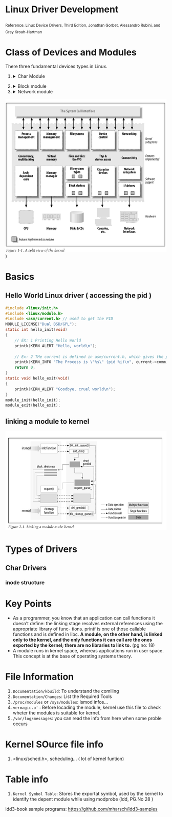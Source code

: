 # Linux Driver Development
<sub>Reference: Linux Device Drivers, Third Edition, Jonathan Gorbet, Alessandro Rubini, and Grey Kroah-Hartman</sub>

# Class of Devices and Modules
There three fundamental devices types in Linux.
1. <details><summary>Char Module</summary>A character (char) device is one that can be accessed as a stream of bytes (like afile); a char driver is in charge of implementing this behavior. Such a driver usu-ally implements at least the open, close, read, and write system calls. The text console (/dev/console) and the serial ports (/dev/ttyS0 and friends) are examples of char devices, as they are well represented by the stream abstraction. Char devices are accessed by means of filesystem nodes, such as /dev/tty1 and /dev/lp0. The only relevant difference between a char device and a regular file is that you can always move back and forth in the regular file, whereas most char devices are just data channels, which you can only access sequentially. There exist, nonetheless, char devices that look like data areas, and you can move back and forth in them; for instance, this usually applies to frame grabbers, where the applications can access the whole acquired image using mmap or lseek.
</details>


2. <details><summary>Block module</summary>Like char devices, block devices are accessed by filesystem nodes in the /dev directory. A block device is a device (e.g., a disk) that can host a filesystem. In most Unix systems, a block device can only handle I/O operations that transfer one or more whole blocks, which are usually 512 bytes (or a larger power of two) bytes in length. Linux, instead, allows the application to read and write a block device like a char device—it permits the transfer of any number of bytes at a time. As a result, block and char devices differ only in the way data is managed internally by the kernel, and thus in the kernel/driver software interface. Like a char device, each block device is accessed through a filesystem node, and the dif- ference between them is transparent to the user. Block drivers have a completely different interface to the kernel than char drivers. </details>

3. <details><summary>Network module</summary>Any network transaction is made through an interface, that is, a device that is able to exchange data with other hosts. Usually, an interface is a hardware device, but it might also be a pure software device, like the loopback interface. A network interface is in charge of sending and receiving data packets, driven by the network subsystem of the kernel, without knowing how individual transac- tions map to the actual packets being transmitted. Many network connections (especially those using TCP) are stream-oriented, but network devices are, usu- ally, designed around the transmission and receipt of packets. A network driver knows nothing about individual connections; it only handles packets. Not being a stream-oriented device, a network interface isn’t easily mapped to a node in the filesystem, as /dev/tty1 is. The Unix way to provide access to inter- faces is still by assigning a unique name to them (such as eth0), but that name doesn’t have a corresponding entry in the filesystem. Communication between the kernel and a network device driver is completely different from that used with char and block drivers. Instead of read and write, the kernel calls functions related to packet transmission.</details>

![class of devices](/OS/img/Ldd/Class_of_device.png))

# Basics
## Hello World Linux driver ( accessing the pid )

```c
#include <linux/init.h>
#include <linux/module.h>
#include <asm/current.h> // used to get the PID
MODULE_LICENSE("Dual BSD/GPL");
static int hello_init(void)
{
    // EX: 1 Printing Hello World
    printk(KERN_ALERT "Hello, world\n");

    // Ex: 2 THe current is defined in asm/current.h, which gives the pid
    printk(KERN_INFO "The Process is \"%s\" (pid %i)\n", current->comm, current->pid);
    return 0;
}
static void hello_exit(void)
{
    printk(KERN_ALERT "Goodbye, cruel world\n");
}
module_init(hello_init);
module_exit(hello_exit);
```
## linking a module to kernel
![linking a module to kernel](ldd_try/ldd_module_linking.png)

# Types of Drivers
## Char Drivers

### inode structure


# Key Points
* As a programmer, you know that an application can call functions it doesn’t define: the linking stage resolves external references using the appropriate library of func- tions. printf is one of those callable functions and is defined in libc. **A module, on the other hand, is linked only to the kernel, and the only functions it can call are the ones exported by the kernel; there are no libraries to link to.** (pg no: 18)
* A module runs in kernel space, whereas applications run in user space. This concept is at the base of operating systems theory.

# File Information
1. `Documentation/kbuild`: To understand the comiling
2. `Documentation/Changes`: List the Required Tools
3. `/proc/modules` or `/sys/modules`: lsmod infos...
4. ``vermagic.o'`` : Before locading the module, kernel use this file to check wheter the modules is suitable for kernel.
5. `/var/log/messages`: you can read the info from here when some proble occurs

# Kernel SOurce file info
1. <linux/sched.h>, scheduling... ( lot of kernel funtion)

# Table info
1. `Kernel Symbol Table`: Stores the exportat symbol, used by the kernel to identify the depent module while using modprobe (ldd, PG.No 28 )


ldd3-book sample programs:
https://github.com/mharsch/ldd3-samples